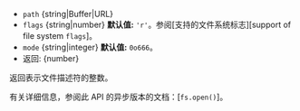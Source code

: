 <!-- YAML
added: v0.1.21
changes:
  - version: v11.1.0
    pr-url: https://github.com/nodejs/node/pull/23767
    description: The `flags` argument is now optional and defaults to `'r'`.
  - version: v9.9.0
    pr-url: https://github.com/nodejs/node/pull/18801
    description: The `as` and `as+` modes are supported now.
  - version: v7.6.0
    pr-url: https://github.com/nodejs/node/pull/10739
    description: The `path` parameter can be a WHATWG `URL` object using `file:`
                 protocol. Support is currently still *experimental*.
-->

* `path` {string|Buffer|URL}
* `flags` {string|number} **默认值:** `'r'`。参阅[支持的文件系统标志][support of file system `flags`]。
* `mode` {string|integer} **默认值:** `0o666`。
* 返回: {number}

返回表示文件描述符的整数。

有关详细信息，参阅此 API 的异步版本的文档：[`fs.open()`]。

